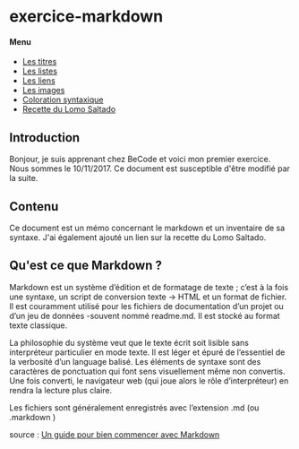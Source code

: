 
<h1 id="exercicemarkdown">exercice-markdown</h1>

<h4 id="menu">Menu</h4>

<ul>
<li><a href="https://github.com/NicolasJamar/exercice-markdown/blob/master/titre.md">Les titres</a></li>

<li><a href="https://github.com/NicolasJamar/exercice-markdown/blob/master/listes.md">Les listes</a></li>

<li><a href="https://github.com/NicolasJamar/exercice-markdown/blob/master/liens.md">Les liens</a></li>

<li><a href="https://github.com/NicolasJamar/exercice-markdown/blob/master/images.md">Les images</a></li>

<li><a href="https://github.com/NicolasJamar/exercice-markdown/blob/master/colorsyntax.md">Coloration syntaxique</a></li>

<li><a href="https://github.com/NicolasJamar/exercice-markdown/blob/master/lomo.md">Recette du Lomo Saltado</a></li>
</ul>

<h2 id="introduction">Introduction</h2>

<p>Bonjour, je suis apprenant chez BeCode et voici mon premier exercice. Nous sommes le 10/11/2017.
Ce document est susceptible d'être modifié par la suite. </p>

<h2 id="contenu">Contenu</h2>

<p>Ce document est un mémo concernant le markdown et un inventaire de sa syntaxe.
J'ai également ajouté un lien sur la recette du Lomo Saltado. </p>

<h2 id="questcequemarkdown">Qu'est ce que Markdown ?</h2>

<p>Markdown est un système d’édition et de formatage de texte ; c’est à la fois une syntaxe, un script de conversion texte → HTML et un format de fichier. Il est couramment utilisé pour les fichiers de documentation d’un projet ou d’un jeu de données -souvent nommé readme.md. Il est stocké au format texte classique.</p>

<p>La philosophie du système veut que le texte écrit soit lisible sans interpréteur particulier en mode texte. Il est léger et épuré de l’essentiel de la verbosité d’un language balisé. Les éléments de syntaxe sont des caractères de ponctuation qui font sens visuellement même non convertis. Une fois converti, le navigateur web (qui joue alors le rôle d’interpréteur) en rendra la lecture plus claire.</p>

<p>Les fichiers sont généralement enregistrés avec l’extension .md (ou .markdown )</p>

<p>source : <a href="https://blog.wax-o.com/2014/04/tutoriel-un-guide-pour-bien-commencer-avec-markdown/">Un guide pour bien commencer avec Markdown</a></p>


   


